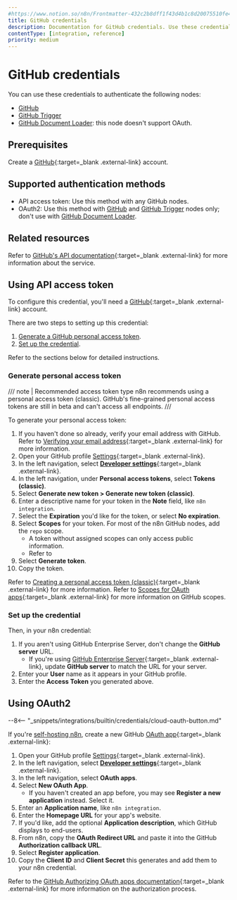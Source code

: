 ```yaml
---
#https://www.notion.so/n8n/Frontmatter-432c2b8dff1f43d4b1c8d20075510fe4
title: GitHub credentials
description: Documentation for GitHub credentials. Use these credentials to authenticate GitHub in n8n, a workflow automation platform.
contentType: [integration, reference]
priority: medium
---
```


# GitHub credentials

You can use these credentials to authenticate the following nodes:

- [GitHub](/integrations/builtin/app-nodes/n8n-nodes-base.github/)
- [GitHub Trigger](/integrations/builtin/trigger-nodes/n8n-nodes-base.githubtrigger/)
- [GitHub Document Loader](/integrations/builtin/cluster-nodes/sub-nodes/n8n-nodes-langchain.documentgithubloader): this node doesn't support OAuth.

## Prerequisites

Create a [GitHub](https://github.com/){:target=_blank .external-link} account.

## Supported authentication methods

- API access token: Use this method with any GitHub nodes.
- OAuth2: Use this method with [GitHub](/integrations/builtin/app-nodes/n8n-nodes-base.github/) and [GitHub Trigger](/integrations/builtin/trigger-nodes/n8n-nodes-base.githubtrigger/) nodes only; don't use with [GitHub Document Loader](/integrations/builtin/cluster-nodes/sub-nodes/n8n-nodes-langchain.documentgithubloader).

## Related resources

Refer to [GitHub's API documentation](https://docs.github.com/en/rest){:target=_blank .external-link} for more information about the service.

## Using API access token

To configure this credential, you'll need a [GitHub](https://github.com/){:target=_blank .external-link} account.

There are two steps to setting up this credential:

1. [Generate a GitHub personal access token](#generate-personal-access-token).
2. [Set up the credential](#set-up-the-credential).

Refer to the sections below for detailed instructions.

### Generate personal access token

/// note | Recommended access token type
n8n recommends using a personal access token (classic). GitHub's fine-grained personal access tokens are still in beta and can't access all endpoints.
///

To generate your personal access token:

1. If you haven't done so already, verify your email address with GitHub. Refer to [Verifying your email address](https://docs.github.com/en/account-and-profile/setting-up-and-managing-your-personal-account-on-github/managing-email-preferences/verifying-your-email-address){:target=_blank .external-link} for more information.
2. Open your GitHub profile [Settings](https://github.com/settings/profile){:target=_blank .external-link}.
3. In the left navigation, select [**Developer settings**](https://github.com/settings/apps){:target=_blank .external-link}.
4. In the left navigation, under **Personal access tokens**, select **Tokens (classic)**.
5. Select **Generate new token > Generate new token (classic)**.
6. Enter a descriptive name for your token in the **Note** field, like `n8n integration`.
7. Select the **Expiration** you'd like for the token, or select **No expiration**.
8. Select **Scopes** for your token. For most of the n8n GitHub nodes, add the `repo` scope.
    - A token without assigned scopes can only access public information.
    - Refer to 
9. Select **Generate token**.
10. Copy the token.

Refer to [Creating a personal access token (classic)](https://docs.github.com/en/authentication/keeping-your-account-and-data-secure/managing-your-personal-access-tokens#creating-a-personal-access-token-classic){:target=_blank .external-link} for more information. Refer to [Scopes for OAuth apps](https://docs.github.com/en/apps/oauth-apps/building-oauth-apps/scopes-for-oauth-apps#available-scopes){:target=_blank .external-link} for more information on GitHub scopes.

### Set up the credential

Then, in your n8n credential:

1. If you aren't using GitHub Enterprise Server, don't change the **GitHub server** URL.
    - If you're using [GitHub Enterprise Server](https://docs.github.com/en/enterprise-server@3.9/admin/overview/about-github-enterprise-server){:target=_blank .external-link}, update **GitHub server** to match the URL for your server.
2. Enter your **User** name as it appears in your GitHub profile.
3. Enter the **Access Token** you generated above.

## Using OAuth2

--8<-- "_snippets/integrations/builtin/credentials/cloud-oauth-button.md"

If you're [self-hosting n8n](/hosting/), create a new GitHub [OAuth app](https://docs.github.com/en/apps/oauth-apps){:target=_blank .external-link}:

1. Open your GitHub profile [Settings](https://github.com/settings/profile){:target=_blank .external-link}.
2. In the left navigation, select [**Developer settings**](https://github.com/settings/apps){:target=_blank .external-link}.
3. In the left navigation, select **OAuth apps**.
4. Select **New OAuth App**.
    - If you haven't created an app before, you may see **Register a new application** instead. Select it.
5. Enter an **Application name**, like `n8n integration`.
6. Enter the **Homepage URL** for your app's website.
7. If you'd like, add the optional **Application description**, which GitHub displays to end-users.
8. From n8n, copy the **OAuth Redirect URL** and paste it into the GitHub **Authorization callback URL**.
9. Select **Register application**.
10. Copy the **Client ID** and **Client Secret** this generates and add them to your n8n credential.

Refer to the [GitHub Authorizing OAuth apps documentation](https://docs.github.com/en/apps/oauth-apps/using-oauth-apps/authorizing-oauth-apps){:target=_blank .external-link} for more information on the authorization process.
